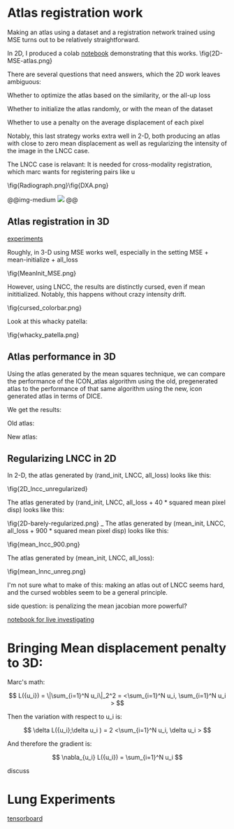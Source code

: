 # Atlas registration work

Making an atlas using a dataset and a registration network trained using MSE turns out to be relatively straightforward.

In 2D, I produced a colab [notebook](https://github.com/HastingsGreer/ICON_atlas_2/blob/master/2d_atlas.ipynb) demonstrating that this works.
\fig{2D-MSE-atlas.png}

There are several questions that need answers, which the 2D work leaves ambiguous:

Whether to optimize the atlas based on the similarity, or the all-up loss

Whether to initialize the atlas randomly, or with the mean of the dataset

Whether to use a penalty on the average displacement of each pixel

Notably, this last strategy works extra well in 2-D, both producing an atlas with close to zero mean displacement as well as regularizing the intensity of the image in the LNCC case.

The LNCC case is relavant: It is needed for cross-modality registration, which marc wants for registering pairs like u

\fig{Radiograph.png}\fig{DXA.png}

@@img-medium ![](DXA.png) @@

## Atlas registration in 3D

[experiments](localhost:6007/ICON_atlas_2/results/)

Roughly, in 3-D using MSE works well, especially in the setting MSE + mean-initialize + all_loss

\fig{MeanInit_MSE.png}

However, using LNCC, the results are distinctly cursed, even if mean inititialized. Notably, this happens without crazy intensity drift.

\fig{cursed_colorbar.png}

Look at this whacky patella:

\fig{whacky_patella.png}

## Atlas performance in 3D

Using the atlas generated by the mean squares technique, we can compare the performance of the ICON\_atlas algorithm using the old, pregenerated atlas to the performance of that same algorithm using the new, icon generated atlas in terms of DICE.

We get the results:

Old atlas:

New atlas:

## Regularizing LNCC in 2D

In 2-D, the atlas generated by (rand\_init, LNCC, all\_loss) looks like this:

\fig{2D_lncc_unregularized}

The atlas generated by (rand\_init, LNCC, all\_loss + 40 * squared mean pixel disp) looks like this:

\fig{2D-barely-regularized.png}
_
The atlas generated by (mean\_init, LNCC, all\_loss + 900 * squared mean pixel disp) looks like this:

\fig{mean_lncc_900.png}

The atlas generated by (mean\_init, LNCC, all_loss):

\fig{mean_lnnc_unreg.png}

I'm not sure what to make of this: making an atlas out of LNCC seems hard, and the cursed wobbles seem to be a general principle.

side question: is penalizing the mean jacobian more powerful? 

[notebook for live investigating](https://colab.research.google.com/drive/1Jef6E2D65H5xsX6tJvhJNCzDKaF-Kl35?usp=sharing)

# Bringing Mean displacement penalty to 3D:

Marc's math:


$$ L({u_i}) = \|\sum_{i=1}^N u_i\|_2^2 = <\sum_{i=1}^N u_i, \sum_{i=1}^N u_i > $$

Then the variation with respect to u_i is:

$$ \delta L({u_i};\delta u_i ) = 2 <\sum_{i=1}^N u_i, \delta u_i > $$

And therefore the gradient is:

$$ \nabla_{u_i} L({u_i}) = \sum_{i=1}^N u_i $$

discuss


# Lung Experiments

[tensorboard](localhost:6008)







